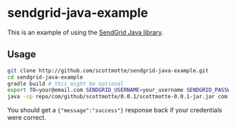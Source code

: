 # sendgrid-java-example

This is an example of using the [SendGrid Java library](https://github.com/sendgrid/sendgrid-java).

## Usage

```bash
git clone http://github.com/scottmotte/sendgrid-java-example.git
cd sendgrid-java-example
gradle build # this might be optional
export TO=your@email.com SENDGRID_USERNAME=your_username SENDGRID_PASSWORD=your_password
java -cp repo/com/github/scottmotte/0.0.1/scottmotte-0.0.1-jar.jar com.github.scottmotte.SendGridJavaExample
```

You should get a `{"message":"success"}` response back if your credentials were correct.
